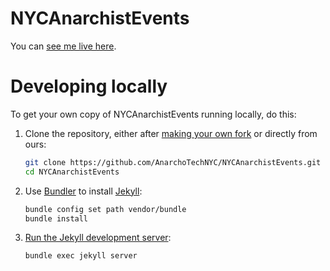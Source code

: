 # NYCAnarchistEvents

You can [see me live here](https://anarchism.nyc).

# Developing locally

To get your own copy of NYCAnarchistEvents running locally, do this:

1. Clone the repository, either after [making your own fork](https://github.com/MACCNYC/NYCAnarchistEvents/fork) or directly from ours:
    ```sh
    git clone https://github.com/AnarchoTechNYC/NYCAnarchistEvents.git
    cd NYCAnarchistEvents
    ```
1. Use [Bundler](https://bundler.io/) to install [Jekyll](https://jekyllrb.com/):
    ```sh
    bundle config set path vendor/bundle
    bundle install
    ```
1. [Run the Jekyll development server](https://jekyllrb.com/docs/usage/):
    ```sh
    bundle exec jekyll server
    ```
